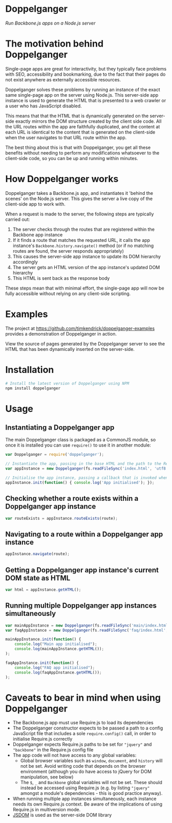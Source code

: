 Doppelganger
============

_Run Backbone.js apps on a Node.js server_


# The motivation behind Doppelganger

Single-page apps are great for interactivity, but they typically face problems with SEO, accessibility and bookmarking, due to the fact that their pages do not exist anywhere as externally accessible resources.

Doppelganger solves these problems by running an instance of the exact same single-page app on the server using Node.js. This server-side app instance is used to generate the HTML that is presented to a web crawler or a user who has JavaScript disabled.

This means that that the HTML that is dynamically generated on the server-side exactly mirrors the DOM structure created by the client side code.
All the URL routes within the app are faithfully duplicated, and the content at each URL is identical to the content that is generated on the client-side when the user navigates to that URL route within the app.

The best thing about this is that with Doppelganger, you get all these benefits without needing to perform any modifications whatsoever to the client-side code, so you can be up and running within minutes.


# How Doppelganger works

Doppelganger takes a Backbone.js app, and instantiates it 'behind the scenes' on the Node.js server. This gives the server a live copy of the client-side app to work with.

When a request is made to the server, the following steps are typically carried out:

1. The server checks through the routes that are registered within the Backbone app instance
2. If it finds a route that matches the requested URL, it calls the app instance's `Backbone.history.navigate()` method (or if no matching routes are found, the server responds appropriately)
3. This causes the server-side app instance to update its DOM hierarchy accordingly
4. The server gets an HTML version of the app instance's updated DOM hierarchy
5. This HTML is sent back as the response body

These steps mean that with minimal effort, the single-page app will now be fully accessible without relying on any client-side scripting.


# Examples

The project at https://github.com/timkendrick/doppelganger-examples provides a demonstration of Doppelganger in action.

View the source of pages generated by the Doppelganger server to see the HTML that has been dynamically inserted on the server-side.


# Installation

```bash
# Install the latest version of Doppelganger using NPM
npm install doppelganger
```


# Usage


## Instantiating a Doppelganger app

The main Doppelganger class is packaged as a CommonJS module, so once it is installed you can use `require()` to use it in another module:

```javascript
var Doppelganger = require('doppelganger');

// Instantiate the app, passing in the base HTML and the path to the Require.js config file
var appInstance = new Doppelganger(fs.readFileSync('index.html', 'utf8'), 'js/config.js');

// Initialise the app instance, passing a callback that is invoked when initialisation is complete 
appInstance.init(function() { console.log('App initialised'); });
```


## Checking whether a route exists within a Doppelganger app instance

```javascript
var routeExists = appInstance.routeExists(route);
```


## Navigating to a route within a Doppelganger app instance

```javascript
appInstance.navigate(route);
```


## Getting a Doppelganger app instance's current DOM state as HTML

```javascript
var html = appInstance.getHTML();
```


## Running multiple Doppelganger app instances simultaneously

```javascript
var mainAppInstance = new Doppelganger(fs.readFileSync('main/index.html', 'utf8'), 'main/js/config.js', 'main');
var faqAppInstance = new Doppelganger(fs.readFileSync('faq/index.html', 'utf8'), 'faq/js/config.js', 'faq');

mainAppInstance.init(function() {
	console.log("Main app initialised");
	console.log(mainAppInstance.getHTML());
);

faqAppInstance.init(function() {
	console.log("FAQ app initialised");
	console.log(faqAppInstance.getHTML());
);
```

# Caveats to bear in mind when using Doppelganger

* The Backbone.js app must use Require.js to load its dependencies
* The Doppelganger constructor expects to be passed a path to a config JavaScript file that includes a sole `require.config()` call, in order to initialise Require.js correctly
* Doppelganger expects Require.js paths to be set for `"jquery"` and `"backbone"` in the Require.js config file
* The app code will not have access to any global variables:
	* Global browser variables such as `window`, `document`, and `history` will not be set. Avoid writing code that depends on the browser environment (although you do have access to jQuery for DOM manipulation, see below)
	* The `$`, `_` and `Backbone` global variables will not be set. These should instead be accessed using Require.js (e.g. by listing `"jquery"` amongst a module's dependencies - this is good practice anyway).
* When running multiple app instances simultaneously, each instance needs its own Require.js context. Be aware of the implications of using Require.js in multiversion mode.
* [JSDOM](https://github.com/tmpvar/jsdom) is used as the server-side DOM library